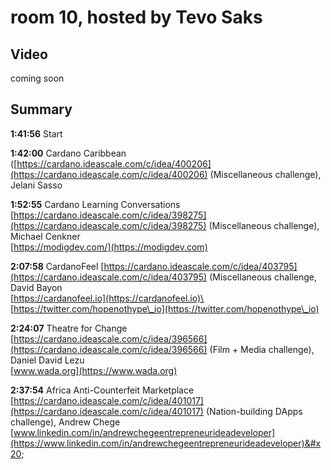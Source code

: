 # room 10, hosted by Tevo Saks

## Video&#x20;

coming soon

## Summary

**1:41:56** Start

**1:42:00** Cardano Caribbean ([https://cardano.ideascale.com/c/idea/400206](https://cardano.ideascale.com/c/idea/400206) (Miscellaneous challenge),  Jelani Sasso

**1:52:55** Cardano Learning Conversations [https://cardano.ideascale.com/c/idea/398275](https://cardano.ideascale.com/c/idea/398275) (Miscellaneous challenge), Michael Cenkner\
[https://modigdev.com/](https://modigdev.com)

**2:07:58** CardanoFeel [https://cardano.ideascale.com/c/idea/403795](https://cardano.ideascale.com/c/idea/403795) (Miscellaneous challenge,  David Bayon\
[https://cardanofeel.io](https://cardanofeel.io)\
[https://twitter.com/hopenothype\_io](https://twitter.com/hopenothype\_io)

**2:24:07** Theatre for Change [https://cardano.ideascale.com/c/idea/396566](https://cardano.ideascale.com/c/idea/396566) (Film + Media challenge), Daniel David Lezu\
[www.wada.org](https://www.wada.org)

**2:37:54** Africa Anti-Counterfeit Marketplace [https://cardano.ideascale.com/c/idea/401017](https://cardano.ideascale.com/c/idea/401017) (Nation-building DApps challenge), Andrew Chege\
[www.linkedin.com/in/andrewchegeentrepreneurideadeveloper](https://www.linkedin.com/in/andrewchegeentrepreneurideadeveloper)&#x20;

